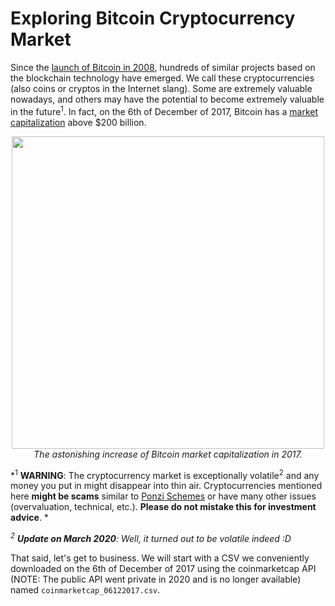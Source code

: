 # Exploring Bitcoin Cryptocurrency Market
<p>Since the <a href="https://newfronttest.bitcoin.com/bitcoin.pdf">launch of Bitcoin in 2008</a>, hundreds of similar projects based on the blockchain technology have emerged. We call these cryptocurrencies (also coins or cryptos in the Internet slang). Some are extremely valuable nowadays, and others may have the potential to become extremely valuable in the future<sup>1</sup>. In fact, on the 6th of December of 2017, Bitcoin has a <a href="https://en.wikipedia.org/wiki/Market_capitalization">market capitalization</a> above $200 billion. </p>
<p><center>
<img src="https://assets.datacamp.com/production/project_82/img/bitcoint_market_cap_2017.png" style="width:500px"> <br> 
<em>The astonishing increase of Bitcoin market capitalization in 2017.</em></center></p>
<p>*<sup>1</sup> <strong>WARNING</strong>: The cryptocurrency market is exceptionally volatile<sup>2</sup> and any money you put in might disappear into thin air.  Cryptocurrencies mentioned here <strong>might be scams</strong> similar to <a href="https://en.wikipedia.org/wiki/Ponzi_scheme">Ponzi Schemes</a> or have many other issues (overvaluation, technical, etc.). <strong>Please do not mistake this for investment advice</strong>. *</p>
<p><em><sup>2</sup> <strong>Update on March 2020</strong>: Well, it turned out to be volatile indeed :D</em></p>
<p>That said, let's get to business. We will start with a CSV we conveniently downloaded on the 6th of December of 2017 using the coinmarketcap API (NOTE: The public API went private in 2020 and is no longer available) named <code>coinmarketcap_06122017.csv</code>. </p>
